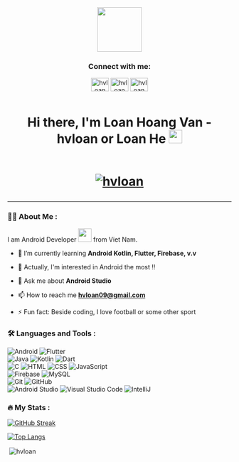 <div id="header" align="center">
  <img src="https://media.giphy.com/media/M9gbBd9nbDrOTu1Mqx/giphy.gif" width="100"/>
  
  <h3>Connect with me:</h3>
    <p>
      <a href="https://dev.to/hvloan" target="blank"><img align="center" src="https://raw.githubusercontent.com/rahuldkjain/github-profile-readme-generator/master/src/images/icons/Social/devto.svg" alt="hvloan" height="30" width="40" /></a>
      <a href="https://linkedin.com/in/hvloan" target="blank"><img align="center" src="https://raw.githubusercontent.com/rahuldkjain/github-profile-readme-generator/master/src/images/icons/Social/linked-in-alt.svg" alt="hvloan" height="30" width="40" /></a>
      <a href="https://fb.com/hvloan" target="blank"><img align="center" src="https://raw.githubusercontent.com/rahuldkjain/github-profile-readme-generator/master/src/images/icons/Social/facebook.svg" alt="hvloan" height="30" width="40" /></a>
    </p>
  
  <img src="https://komarev.com/ghpvc/?username=hvloan&style=flat-square&color=blue" alt=""/>

  <h1>
    Hi there, I'm Loan Hoang Van - hvloan or Loan He
    <img src="https://media.giphy.com/media/hvRJCLFzcasrR4ia7z/giphy.gif" width="30px"/>
    <br />
    <br />
    <p> <a href="https://github.com/ryo-ma/github-profile-trophy"><img src="https://github-profile-trophy.vercel.app/?username=hvloan" alt="hvloan" /></a>     </p>
  </h1>

</div>

---

### :man_technologist: About Me :
I am Android Developer <img src="https://media.giphy.com/media/WUlplcMpOCEmTGBtBW/giphy.gif" width="30"> from Viet Nam.

- 🌱 I’m currently learning **Android Kotlin, Flutter, Firebase, v.v**

- 🤔  Actually, I'm interested in Android the most !!

- 💬 Ask me about **Android Studio**

- 📫 How to reach me **hvloan09@gmail.com**

- ⚡ Fun fact: Beside coding, I love football or some other sport

### :hammer_and_wrench: Languages and Tools :
<div id="badges">
   <img src="https://img.shields.io/badge/Android-mediumseagreen?style=for-the-badge&logo=android&logoColor=white" alt="Android"/>
   
   <img src="https://img.shields.io/badge/Flutter-dodgerblue?style=for-the-badge&logo=flutter&logoColor=white" alt="Flutter"/>
   
   <br />
   
   <img src="https://img.shields.io/badge/Java-blue?style=for-the-badge&logo=java&logoColor=white" alt="Java"/>
   
   <img src="https://img.shields.io/badge/Kotlin-darkviolet?style=for-the-badge&logo=kotlin&logoColor=white" alt="Kotlin"/>
   
   <img src="https://img.shields.io/badge/Dart-dodgerblue?style=for-the-badge&logo=dart&logoColor=white" alt="Dart"/>
   
   <br />
   
   <img src="https://img.shields.io/badge/C-mediumblue?style=for-the-badge&logo=c&logoColor=white" alt="C"/>
   
   <img src="https://img.shields.io/badge/HTML-green?style=for-the-badge&logo=html&logoColor=white" alt="HTML"/>
      
   <img src="https://img.shields.io/badge/CSS-royalblue?style=for-the-badge&logo=css&logoColor=white" alt="CSS"/>
      
   <img src="https://img.shields.io/badge/JavaScript-orrange?style=for-the-badge&logo=javascript&logoColor=white" alt="JavaScript"/>
   
   <br />
     
   <img src="https://img.shields.io/badge/Firebase-yellow?style=for-the-badge&logo=firebase&logoColor=white" alt="Firebase"/>
      
   <img src="https://img.shields.io/badge/MySQL-steelblue?style=for-the-badge&logo=mysql&logoColor=white" alt="MySQL"/>
   
   <br />
        
   <img src="https://img.shields.io/badge/Git-orrange?style=for-the-badge&logo=git&logoColor=white" alt="Git"/>
      
   <img src="https://img.shields.io/badge/GitHub-dimgray?style=for-the-badge&logo=github&logoColor=white" alt="GitHub"/>
   
   <br />
   
   <img src="https://img.shields.io/badge/AndroidStudio-mediumseagreen?style=for-the-badge&logo=androidstudio&logoColor=white" alt="Android Studio"/>
   
   <img src="https://img.shields.io/badge/VisualStudioCode-blue?style=for-the-badge&logo=visualstudiocode&logoColor=white" alt="Visual Studio Code"/>
   
   <img src="https://img.shields.io/badge/IntelliJ-black?style=for-the-badge&logo=intellij&logoColor=white" alt="IntelliJ"/>
   
</div>

### :fire: My Stats :
[![GitHub Streak](http://github-readme-streak-stats.herokuapp.com?user=hvloan&theme=dark&date_format=j%20M%5B%20Y%5D)](https://git.io/streak-stats)

[![Top Langs](https://github-readme-stats.vercel.app/api/top-langs/?username=hvloan&layout=compact&theme=vision-friendly-dark)](https://github.com/anuraghazra/github-readme-stats)

<p>&nbsp;<img align="center" src="https://github-readme-stats.vercel.app/api?username=hvloan&show_icons=true&locale=en&theme=vision-friendly-dark" alt="hvloan" /></p>



